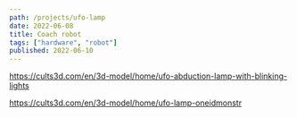 ```yaml
---
path: /projects/ufo-lamp
date: 2022-06-08
title: Coach robot
tags: ["hardware", "robot"]
published: 2022-06-10
---
```


https://cults3d.com/en/3d-model/home/ufo-abduction-lamp-with-blinking-lights

https://cults3d.com/en/3d-model/home/ufo-lamp-oneidmonstr